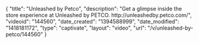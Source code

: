 {
    "title": "Unleashed by Petco",
    "description": "Get a glimpse inside the store experience at Unleashed by PETCO. http:\/\/unleashedby.petco.com\/",
    "videoid": "144560",
    "date_created": "1394588999",
    "date_modified": "1418181172",
    "type": "captivate",
    "layout": "video",
    "url": "\/v\/unleashed-by-petco\/144560"
}